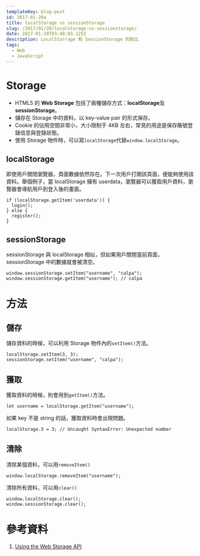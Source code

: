 ```yaml
---
templateKey: blog-post
id: 2017-01-20a
title: localStorage vs sessionStorage
slug: /2017/01/20/localstorage-vs-sessionstorage/
date: 2017-01-20T03:48:03.125Z
description: LocalStorrage 和 SessionStorage 的對比
tags:
  - Web
  - JavaScript
---
```


# Storage

- HTML5 的 **Web Storage** 包括了兩種儲存方式：**localStorage**及**sessionStorage**。
- 儲存在 Storage 中的資料，以 key-value pair 的形式保存。
- Cookie 的佔用空間非常小，大小限制于 4KB 左右，常見的用途是保存賬號登錄信息與登錄狀態。
- 使用 Storage 物件時，可以寫`localStorage`代替`window.localStorage`。

## localStorage

即使用戶關閉瀏覽器，頁面數據依然存在。下一次用戶打開該頁面，便能夠使用該資料。舉個例子，當 localStorage 擁有 userdata，瀏覽器可以獲取用戶資料，瀏覽器會導航用戶到登入後的畫面。

```[js]
if (localStorage.getItem('userdata')) {
  login();
} else {
  register();
}
```

## sessionStorage

sessionStorage 與 localStorage 相似，但如果用戶關閉當前頁面，sessionStorage 中的數據就會被清空。

```[js]
window.sessionStorage.setItem("username", "calpa");
window.sessionStorage.getItem("username"); // calpa
```

# 方法

## 儲存

儲存資料的時候，可以利用 Storage 物件內的`setItem()`方法。

```[js]
localStorage.setItem(3, 3);
sessionStorage.setItem("username", "calpa");
```

## 獲取

獲取資料的時候，則會用到`getItem()`方法。

```[js]
let username = localStorage.getItem("username");
```

如果 key 不是 string 的話，獲取資料時會出現問題。

```[js]
localStorage.3 = 3; // Uncaught SyntaxError: Unexpected number
```

## 清除

清除某個資料，可以用`removeItem()`

```[js]
window.localStorage.removeItem("username");
```

清除所有資料，可以用`clear()`

```[js]
window.localStorage.clear();
window.sessionStorage.clear();
```

# 參考資料

1. [Using the Web Storage API](https://developer.mozilla.org/en-US/docs/Web/API/Web_Storage_API/Using_the_Web_Storage_API)
